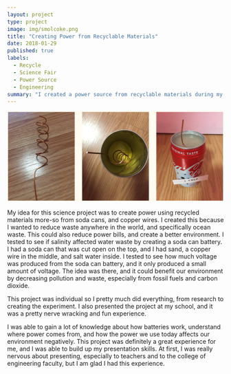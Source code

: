 ```yaml
---
layout: project
type: project
image: img/smolcoke.png
title: "Creating Power from Recyclable Materials"
date: 2018-01-29
published: true
labels:
  - Recycle
  - Science Fair
  - Power Source
  - Engineering
summary: "I created a power source from recyclable materials during my junior year high school science fair."
---
```

<img class="img-fluid" src="../img/coke.png">

My idea for this science project was to create power using recycled materials more-so from soda cans, and copper wires. I created this because I wanted to reduce waste anywhere in the world, and specifically ocean waste. This could also reduce power bills, and create a better environment. I tested to see if salinity affected water waste by creating a soda can battery. I had a soda can that was cut open on the top, and I had sand, a copper wire in the middle, and salt water inside. I tested to see how much voltage was produced from the soda can battery, and it only produced a small amount of voltage. The idea was there, and it could benefit our environment by decreasing pollution and waste, especially from fossil fuels and carbon dioxide. 

This project was individual so I pretty much did everything, from research to creating the experiment. I also presented the project at my school, and it was a pretty nerve wracking and fun experience. 

I was able to gain a lot of knowledge about how batteries work, understand where power comes from, and how the power we use today affects our environment negatively. This project was definitely a great experience for me, and I was able to build up my presentation skills. At first, I was really nervous about presenting, especially to teachers and to the college of engineering faculty, but I am glad I had this experience. 
